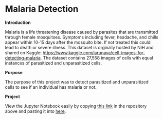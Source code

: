 # Malaria Detection

**Introduction**

Malaria is a life threatening disease caused by parasites that are transmitted through female mosquitoes. Symptoms including fever, headache, and chills appear within 10-15 days after the mosquito bite. If not treated this could lead to death or severe illness. This dataset is orginally hosted by NIH and shared on Kaggle: https://www.kaggle.com/iarunava/cell-images-for-detecting-malaria. The dataset contains 27,558 images of cells with equal instances of parasitized and unparasitized cells.

**Purpose**

The purpose of this project was to detect parasitized and unparasitized cells to see if an individual has malaria or not.

**Project**

View the Jupyter Notebook easily by copying [this link](https://github.com/pinkdragon1000/Malaria-Detection/blob/master/Malaria%20Detection%20Analysis.ipynb) in the repository above and pasting it into [here](https://nbviewer.jupyter.org/). 
